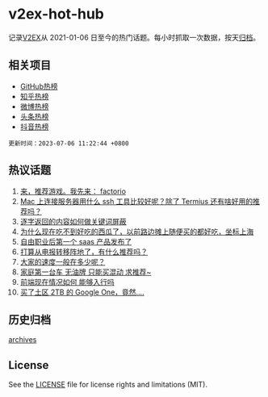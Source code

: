 # v2ex-hot-hub

 记录[V2EX](https://www.v2ex.com/)从 2021-01-06 日至今的热门话题。每小时抓取一次数据，按天[归档](archives)。
 
 ## 相关项目

- [GitHub热榜](https://github.com/snaildev/github-hot-hub)
- [知乎热榜](https://github.com/snaildev/zhihu-hot-hub)
- [微博热榜](https://github.com/snaildev/weibo-hot-hub)
- [头条热榜](https://github.com/snaildev/toutiao-hot-hub)
- [抖音热榜](https://github.com/snaildev/douyin-hot-hub)


 `更新时间：2023-07-06 11:22:44 +0800`

## 热议话题

1. [来，推荐游戏。我先来： factorio](https://www.v2ex.com/t/954388)
1. [Mac 上连接服务器用什么 ssh 工具比较好呢？除了 Termius 还有啥好用的推荐吗？](https://www.v2ex.com/t/954253)
1. [逐字返回的内容如何做关键词屏蔽](https://www.v2ex.com/t/954296)
1. [为什么现在吃不到好吃的西瓜了，以前路边摊上随便买的都好吃，坐标上海](https://www.v2ex.com/t/954320)
1. [自由职业后第一个 saas 产品发布了](https://www.v2ex.com/t/954305)
1. [打算从电报转移阵地了，有什么推荐吗？](https://www.v2ex.com/t/954345)
1. [大家的速度一般在多少呢？](https://www.v2ex.com/t/954254)
1. [家庭第一台车 无油牌 只能买混动 求推荐~](https://www.v2ex.com/t/954243)
1. [前端现在情况如何 能够入行吗](https://www.v2ex.com/t/954392)
1. [买了土区 2TB 的 Google One，竟然....](https://www.v2ex.com/t/954251)

## 历史归档

[archives](archives)

## License

See the [LICENSE](LICENSE) file for license rights and limitations (MIT).
